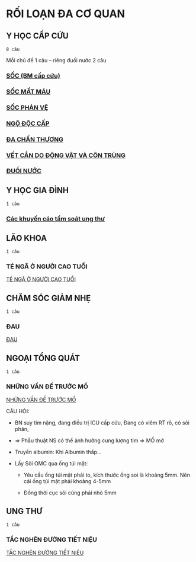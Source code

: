 # RỐI LOẠN ĐA CƠ QUAN  
## Y HỌC CẤP CỨU  
`8 câu`  
Mỗi chủ đề 1 câu – riêng đuối nước 2 câu  
### [SỐC (BM cấp cứu)](./UMP/BM%20C%E1%BA%A4P%20C%E1%BB%A8U/S%E1%BB%90C%20(BM%20c%E1%BA%A5p%20c%E1%BB%A9u).md)  
### [SỐC MẤT MÁU](./UMP/BM%20C%E1%BA%A4P%20C%E1%BB%A8U/S%E1%BB%90C%20M%E1%BA%A4T%20M%C3%81U.md)  
### [SỐC PHẢN VỆ](./UMP/BM%20C%E1%BA%A4P%20C%E1%BB%A8U/S%E1%BB%90C%20PH%E1%BA%A2N%20V%E1%BB%86.md)  
### [NGỘ ĐỘC CẤP](./UMP/BM%20C%E1%BA%A4P%20C%E1%BB%A8U/NG%E1%BB%98%20%C4%90%E1%BB%98C%20C%E1%BA%A4P.md)  
### [ĐA CHẤN THƯƠNG](./UMP/BM%20C%E1%BA%A4P%20C%E1%BB%A8U/%C4%90A%20CH%E1%BA%A4N%20TH%C6%AF%C6%A0NG.md)  
### [VẾT CẮN DO ĐỘNG VẬT VÀ CÔN TRÙNG](./UMP/BM%20C%E1%BA%A4P%20C%E1%BB%A8U/V%E1%BA%BET%20C%E1%BA%AEN%20DO%20%C4%90%E1%BB%98NG%20V%E1%BA%ACT%20V%C3%80%20C%C3%94N%20TR%C3%99NG.md)  
### [ĐUỐI NƯỚC](./UMP/BM%20C%E1%BA%A4P%20C%E1%BB%A8U/%C4%90U%E1%BB%90I%20N%C6%AF%E1%BB%9AC.md)    
  
## Y HỌC GIA ĐÌNH  
`1 câu`  
### [Các khuyến cáo tầm soát ung thư](./UMP/BM%20YHG%C4%90/Tot%20nghiep/C%C3%A1c%20khuy%E1%BA%BFn%20c%C3%A1o%20t%E1%BA%A7m%20so%C3%A1t%20ung%20th%C6%B0.md)  
  
## LÃO KHOA  
`1 câu`  
### TÉ NGÃ Ở NGƯỜI CAO TUỔI  
[TÉ NGÃ Ở NGƯỜI CAO TUỔI](./UMP/BM%20L%C3%83O/T%C3%89%20NG%C3%83%20%E1%BB%9E%20NG%C6%AF%E1%BB%9CI%20CAO%20TU%E1%BB%94I.md)  
  
## CHĂM SÓC GIẢM NHẸ  
`1 câu`  
### ĐAU  
[ĐAU](./UMP/BM%20CSGN/%C4%90AU.md)  
  
## NGOẠI TỔNG QUÁT  
`1 câu`  
### NHỮNG VẤN ĐỀ TRƯỚC MỔ  
[NHỮNG VẤN ĐỀ TRƯỚC MỔ](./UMP/BM%20NGO%E1%BA%A0I%20TQ/000%20-%20TOT%20NGHIEP%20-%20Ngoai%20Tieu%20hoa/NH%E1%BB%AENG%20V%E1%BA%A4N%20%C4%90%E1%BB%80%20TR%C6%AF%E1%BB%9AC%20M%E1%BB%94.md)  
CÂU HỎI:  
- BN suy tim nặng, đang điều trị ICU cấp cứu, Đang có viêm RT rõ, có sỏi phân,    
- => Phẫu thuật NS có thể ảnh hưởng cung lượng tim => MỔ mở  
- Truyền albumin: Khi Albumin thấp…  
- Lấy Sỏi OMC qua ống túi mật:  
	- Yêu cầu ống túi mật phải to, kích thước ống soi là khoảng 5mm. Nên cái ống túi mật phải khoảng 4-5mm  
	- Đồng thời cục sỏi cũng phải nhỏ 5mm  
## UNG THƯ  
`1 câu`  
### TẮC NGHẼN ĐƯỜNG TIẾT NIỆU  
[TẮC NGHẼN ĐƯỜNG TIẾT NIỆU](./UMP/BM%20Ung%20b%C6%B0%E1%BB%9Bu/T%E1%BA%AEC%20NGH%E1%BA%BCN%20%C4%90%C6%AF%E1%BB%9CNG%20TI%E1%BA%BET%20NI%E1%BB%86U.md)